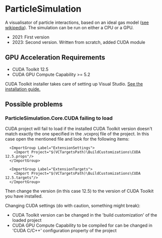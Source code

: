 # ParticleSimulation
A visualisator of particle interactions, based on an ideal gas model ([see wikipedia](https://en.wikipedia.org/wiki/Ideal_gas)). The simulation can be run on either a CPU or a GPU.

* 2021: First version 
* 2023: Second version. Written from scratch, added CUDA module

## GPU Acceleration Requirements
  * CUDA Toolkit 12.5
  * CUDA GPU Compute Capability >= 5.2
 
 CUDA Toolkit installer takes care of setting up Visual Studio. [See the installation guide.](https://docs.nvidia.com/cuda/cuda-installation-guide-microsoft-windows/)

## Possible problems
### ParticleSimulation.Core.CUDA failing to load
 CUDA project will fail to load if the installed CUDA Toolkit version doesn't match exactly the one specified in the .vcxproj file of the project. In this case open the mentioned file and look for the following items:
```
  <ImportGroup Label="ExtensionSettings">
    <Import Project="$(VCTargetsPath)\BuildCustomizations\CUDA 12.5.props"/>
  </ImportGroup>

  <ImportGroup Label="ExtensionTargets">
    <Import Project="$(VCTargetsPath)\BuildCustomizations\CUDA 12.5.targets"/>
  </ImportGroup>
```
Then change the version (in this case 12.5) to the version of CUDA Toolkit you have installed. 

Changing CUDA settings (do with caution, something might break):
 * CUDA Toolkit version can be changed in the 'build customization' of the loaded project
 * CUDA GPU Compute Capability to be compiled for can be changed in 'CUDA C/C++' configuration property of the project
